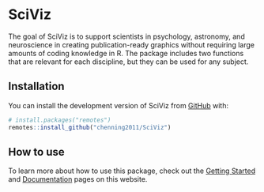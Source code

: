 
<!-- README.md is generated from README.Rmd. Please edit that file -->

# SciViz

<!-- badges: start -->
<!-- badges: end -->

The goal of SciViz is to support scientists in psychology, astronomy,
and neuroscience in creating publication-ready graphics without
requiring large amounts of coding knowledge in R. The package includes
two functions that are relevant for each discipline, but they can be
used for any subject.

## Installation

You can install the development version of SciViz from
[GitHub](https://github.com/) with:

``` r
# install.packages("remotes")
remotes::install_github("chenning2011/SciViz")
```

## How to use

To learn more about how to use this package, check out the [Getting
Started]() and [Documentation]() pages on this website.
